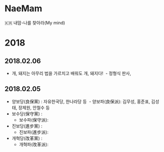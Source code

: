 # NaeMam
:kr: 내맘-나를 찾아라(My mind)

# 2018

## 2018.02.06

* 개, 돼지는 아무리 법을 가르치고 배워도 개, 돼지다!
  - 정형식 판사,
  
## 2018.02.05

* 양보당(良保黨)  : 자유한국당, 한나라당 등
  - 양보파(良保派): 김무성, 홍준표, 김성태, 장제원, 안철수 등
* 보수당(保守黨)  :
  - 보수파(保守派):
* 진보당(進步黨)  :
  - 진보파(進步派):
* 개혁당(改革黨)  :
  - 개혁파(改革派):
